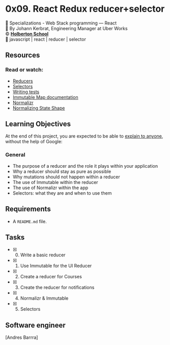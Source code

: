 # 0x09. React Redux reducer+selector
:open_file_folder: Specializations - Web Stack programming ― React  
:bust_in_silhouette: By Johann Kerbrat, Engineering Manager at Uber Works  
:copyright: **[Holberton School](https://www.holbertonschool.com/)**  
:bookmark: javascript | react | reducer | selector

## Resources
### Read or watch:
* [Reducers](https://redux.js.org/tutorials/fundamentals/part-3-state-actions-reducers)
* [Selectors](https://redux.js.org/introduction/learning-resources#selectors)
* [Writing tests](https://redux.js.org/recipes/writing-tests)
* [Immutable Map documentation](https://immutable-js.github.io/immutable-js/docs/#/Map)
* [Normalizr](https://github.com/paularmstrong/normalizr)
* [Normalizing State Shape](https://redux.js.org/recipes/structuring-reducers/normalizing-state-shape)

## Learning Objectives
At the end of this project, you are expected to be able to [explain to anyone](https://fs.blog/2012/04/feynman-technique/), without the help of Google:
### General
* The purpose of a reducer and the role it plays within your application
* Why a reducer should stay as pure as possible
* Why mutations should not happen within a reducer
* The use of Immutable within the reducer
* The use of Normalizr within the app
* Selectors: what they are and when to use them

## Requirements
* A ```README.md``` file.

## Tasks
* [x] 0. Write a basic reducer
* [x] 1. Use Immutable for the UI Reducer
* [x] 2. Create a reducer for Courses
* [x] 3. Create the reducer for notifications
* [x] 4. Normalizr & Immutable
* [x] 5. Selectors

## Software engineer
[Andres Barrra]
